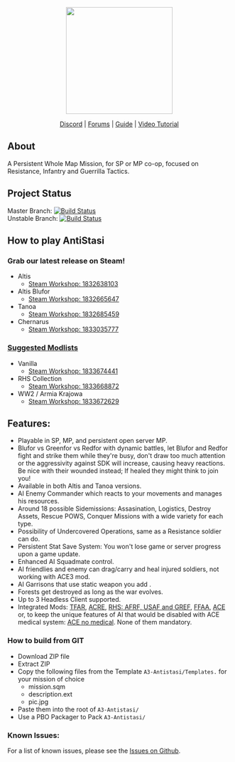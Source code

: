 <div>
<p  align="center">
    <img src="https://avatars0.githubusercontent.com/u/53788409?s=200&v=4" width="240">
</p>
<p align="center">
    <a href="https://discord.gg/t7JD7eT">Discord</a> | <a href="http://a3antistasi.enjin.com/">Forums</a> | <a href="https://docs.google.com/document/d/1cCptf8Uo-mBHRhIqx1BPznECzgRqwJuj70AGjiI6KOI/">Guide</a> | <a href="https://www.youtube.com/watch?v=nebLG3Jhrbk">Video Tutorial</a>
</p>
</div>

## About
A Persistent Whole Map Mission, for SP or MP co-op, focused on Resistance, Infantry and Guerrilla Tactics.

## Project Status
Master Branch: [![Build Status](https://travis-ci.com/official-antistasi-community/A3-Antistasi-1.4.svg?branch=master)](https://travis-ci.com/official-antistasi-community/A3-Antistasi-1.4)  
Unstable Branch: [![Build Status](https://travis-ci.com/official-antistasi-community/A3-Antistasi-1.4.svg?branch=unstable)](https://travis-ci.com/official-antistasi-community/A3-Antistasi-1.4)

## How to play AntiStasi
### Grab our latest release on Steam!
- Altis
    - [Steam Workshop: 1832638103](https://steamcommunity.com/sharedfiles/filedetails/?id=1832638103)  
- Altis Blufor 
    - [Steam Workshop: 1832665647](https://steamcommunity.com/sharedfiles/filedetails/?id=1832665647)  
- Tanoa 
    - [Steam Workshop: 1832685459](https://steamcommunity.com/sharedfiles/filedetails/?id=1832685459)  
- Chernarus
    - [Steam Workshop: 1833035777](https://steamcommunity.com/sharedfiles/filedetails/?id=1833035777)  


### [Suggested Modlists](https://steamcommunity.com/id/OfficialAntiStasiCommunity/myworkshopfiles/?section=collections)
- Vanilla
    - [Steam Workshop: 1833674441](https://steamcommunity.com/sharedfiles/filedetails/?id=1833674441)
- RHS Collection
    - [Steam Workshop: 1833668872](https://steamcommunity.com/sharedfiles/filedetails/?id=1833668872)
- WW2 / Armia Krajowa
    - [Steam Workshop: 1833672629](https://steamcommunity.com/sharedfiles/filedetails/?id=1833672629)

## Features:

- Playable in SP, MP, and persistent open server MP.
- Blufor vs Greenfor vs Redfor with dynamic battles, let Blufor and Redfor fight and strike them while they're busy, don't draw too much attention or the aggressivity against SDK will increase, causing heavy reactions. Be nice with their wounded instead; If healed they might think to join you!
- Available in both Altis and Tanoa versions.
- AI Enemy Commander which reacts to your movements and manages his resources.
- Around 18 possible Sidemissions: Assasination, Logistics, Destroy Assets, Rescue POWS, Conquer Missions with a wide variety for each type.
- Possibility of Undercovered Operations, same as a Resistance soldier can do.
- Persistent Stat Save System: You won't lose game or server progress upon a game update.
- Enhanced AI Squadmate control.
- AI friendlies and enemy can drag/carry and heal injured soldiers, not working with ACE3 mod.
- AI Garrisons that use static weapon you add .
- Forests get destroyed as long as the war evolves.
- Up to 3 Headless Client supported.
- Integrated Mods: [TFAR](https://steamcommunity.com/sharedfiles/filedetails/?id=620019431), [ACRE](https://steamcommunity.com/sharedfiles/filedetails/?id=751965892&searchtext=acre), [RHS: AFRF, USAF and GREF](https://steamcommunity.com/workshop/filedetails/?id=843770737), [FFAA](https://steamcommunity.com/sharedfiles/filedetails/?id=820994401&searchtext=FFAA), [ACE](https://steamcommunity.com/sharedfiles/filedetails/?id=463939057) or, to keep the unique features of AI that would be disabled with ACE medical system: [ACE no medical](https://steamcommunity.com/sharedfiles/filedetails/?id=1316471790). None of them mandatory.

### How to build from GIT  
- Download ZIP file
- Extract ZIP
- Copy the following files from the Template `A3-Antistasi/Templates.` for your mission of choice
  - mission.sqm
  - description.ext
  - pic.jpg
- Paste them into the root of `A3-Antistasi/`
- Use a PBO Packager to Pack `A3-Antistasi/`

### Known Issues:
For a list of known issues, please see the [Issues on Github](https://github.com/official-antistasi-community/A3-Antistasi-1.4/issues).
